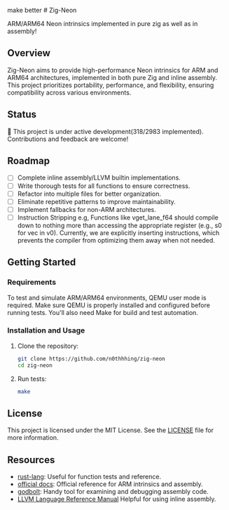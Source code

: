 make better # Zig-Neon

ARM/ARM64 Neon intrinsics implemented in pure zig as well as in assembly!

## Overview

Zig-Neon aims to provide high-performance Neon intrinsics for ARM and ARM64 architectures, implemented in both pure Zig and inline assembly. This project prioritizes portability, performance, and flexibility, ensuring compatibility across various environments.

## Status

🚧 This project is under active development(318/2983 implemented). Contributions and feedback are welcome!

## Roadmap

 - [ ] Complete inline assembly/LLVM builtin implementations.
 - [ ] Write thorough tests for all functions to ensure correctness.
 - [ ] Refactor into multiple files for better organization.
 - [ ] Eliminate repetitive patterns to improve maintainability.
 - [ ] Implement fallbacks for non-ARM architectures.
 - [ ] Instruction Stripping e.g, Functions like vget_lane_f64 should compile down to nothing more than accessing the appropriate register (e.g., s0 for vec in v0). Currently, we are explicitly inserting instructions, which prevents the compiler from optimizing them away when not needed.

## Getting Started

### Requirements
To test and simulate ARM/ARM64 environments, QEMU user mode is required. Make sure QEMU is properly installed and configured before running tests. You'll also need Make for build and test automation.

### Installation and Usage
1. Clone the repository:
   ```bash
   git clone https://github.com/n0thhhing/zig-neon
   cd zig-neon
   ```

3. Run tests:
   ```bash
   make
   ```

## License

This project is licensed under the MIT License. See the [LICENSE](LICENSE) file for more information.

## Resources

- [rust-lang](https://dev-doc.rust-lang.org/nightly/core/arch/aarch64/index.html): Useful for function tests and reference.
- [official docs](https://developer.arm.com/architectures/instruction-sets/intrinsics/#q=): Official reference for ARM intrinsics and assembly.
- [godbolt](https://godbolt.org/z/7Ec6co4WG): Handy tool for examining and debugging assembly code.
- [LLVM Language Reference Manual](https://releases.llvm.org/10.0.0/docs/LangRef.html) Helpful for using inline assembly.